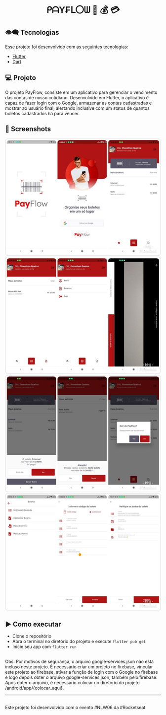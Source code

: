 <br>
<center>
<p align="center">
  <h1> ᑭᗩϒ₣ᒪ〇ᗯ 🔴 💰 💳 </h1>
</p></center>

## 👁‍🗨 Tecnologias

Esse projeto foi desenvolvido com as seguintes tecnologias:

- [Flutter](https://flutter.dev/)
- [Dart](https://dart.dev/)

## 💻 Projeto

O projeto PayFlow, consiste em um aplicativo para gerenciar o vencimento das contas de nosso cotidiano. Desenvolvido em Flutter, o aplicativo é capaz de fazer login com o Google, armazenar as contas cadastradas e mostrar ao usuário final, alertando inclusive com um status de quantos boletos cadastrados há para vencer.

## 📱 Screenshots
<div>
  <img src="https://github.com/jhonathanqz/PayFlow/blob/master/screenshots/home1.jpg" width="600px" style="max-width:100%;" alt="imagem do projeto">
  <img src="https://github.com/jhonathanqz/PayFlow/blob/master/screenshots/home2.jpg" width="600px" style="max-width:100%;" alt="imagem do projeto">
  <img src="https://github.com/jhonathanqz/PayFlow/blob/master/screenshots/home3.jpg" width="600px" style="max-width:100%;" alt="imagem do projeto">
  <img src="https://github.com/jhonathanqz/PayFlow/blob/master/screenshots/home4.jpg" width="600px" style="max-width:100%;" alt="imagem do projeto">
</div>

## ▶️ Como executar

- Clone o repositório
- Abra o terminal no diretório do projeto e execute `flutter pub get`
- Inicie seu app com `flutter run`
<br>
Obs: Por motivos de segurança, o arquivo google-services.json não está incluso neste projeto. É necessário criar um projeto no firebase, vincular este projeto ao firebase, ativar a função de login com o Google no firebase e logo depois obter o arquivo google-services.json, também pelo firebase. Após obter o arquivo, é necessário colocar no diretório do projeto /android/app/{colocar_aqui}.

---
<br>
Este projeto foi desenvolvido com o evento #NLW06 da #Rocketseat.
